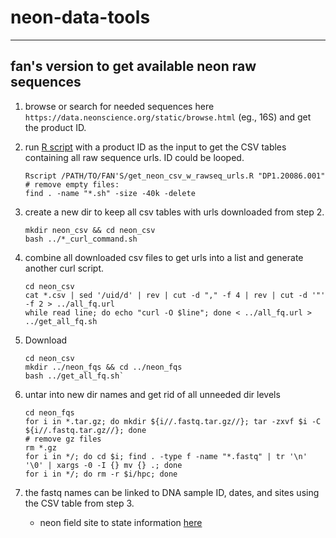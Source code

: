 # neon-data-tools

---

## fan's version to get available neon raw sequences 

1. browse or search for needed sequences here `https://data.neonscience.org/static/browse.html` (eg., 16S) and get the product ID. 

2. run [R script](https://github.com/fandemonium/R_code/blob/master/rscripts/get_neon_csv_w_rawseq_urls.R) with a product ID as the input to get the CSV tables containing all raw sequence urls. ID could be looped.   
   ```
   Rscript /PATH/TO/FAN'S/get_neon_csv_w_rawseq_urls.R "DP1.20086.001" 
   # remove empty files:  
   find . -name "*.sh" -size -40k -delete
   ```
  
3. create a new dir to keep all csv tables with urls downloaded from step 2. 
   ```
   mkdir neon_csv && cd neon_csv
   bash ../*_curl_command.sh
   ```
   
4. combine all downloaded csv files to get urls into a list and generate another curl script. 
   ```
   cd neon_csv
   cat *.csv | sed '/uid/d' | rev | cut -d "," -f 4 | rev | cut -d '"' -f 2 > ../all_fq.url
   while read line; do echo "curl -O $line"; done < ../all_fq.url > ../get_all_fq.sh
   ```
   
5. Download 
   ```
   cd neon_csv 
   mkdir ../neon_fqs && cd ../neon_fqs
   bash ../get_all_fq.sh`  
   ```
   
6. untar into new dir names and get rid of all unneeded dir levels  
   ```
   cd neon_fqs
   for i in *.tar.gz; do mkdir ${i//.fastq.tar.gz//}; tar -zxvf $i -C ${i//.fastq.tar.gz//}; done
   # remove gz files
   rm *.gz
   for i in */; do cd $i; find . -type f -name "*.fastq" | tr '\n' '\0' | xargs -0 -I {} mv {} .; done
   for i in */; do rm -r $i/hpc; done
   ```
   
7. the fastq names can be linked to DNA sample ID, dates, and sites using the CSV table from step 3.  
   + neon field site to state information [here](https://github.com/germs-lab/neon-data-tools/blob/master/neon_field-sites.csv)

   
   
